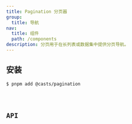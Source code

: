 ```yaml
---
title: Pagination 分页器
group:
  title: 导航
nav:
  title: 组件
  path: /components
description: 分页用于在长列表或数据集中提供分页导航。
---
```


## 安装

```bash
$ pnpm add @casts/pagination
```

<code src="../examples/basic.tsx" />

## API

<API src="@casts/pagination"></API>
